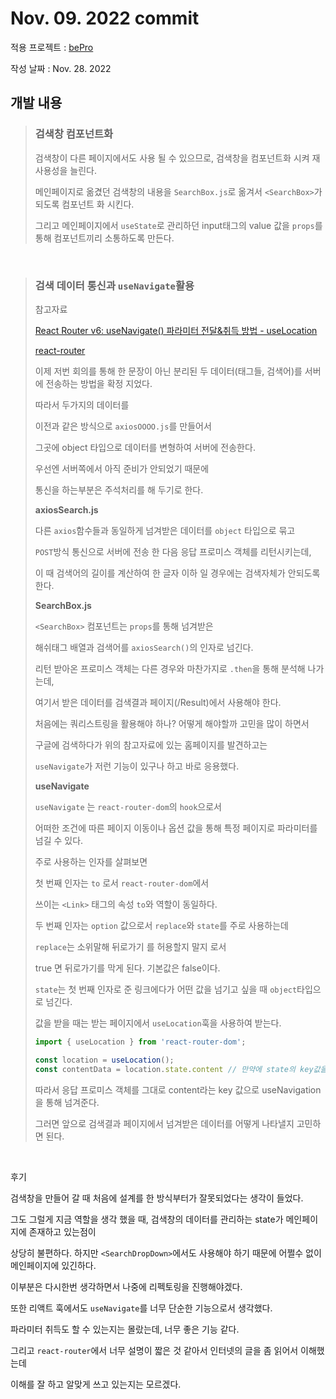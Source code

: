 # Nov. 09. 2022 commit

적용 프로젝트 : [bePro](https://github.com/kimhaechang1/bePro)

작성 날짜 : Nov. 28. 2022

## 개발 내용
> ### 검색창 컴포넌트화
>
> 검색창이 다른 페이지에서도 사용 될 수 있으므로, 검색창을 컴포넌트화 시켜 재사용성을 늘린다.   
> 
> 메인페이지로 옮겼던 검색창의 내용을 ```SearchBox.js```로 옮겨서 ```<SearchBox>```가 되도록 컴포넌트 화 시킨다.   
> 
> 그리고 메인페이지에서 ```useState```로 관리하던 input태그의 value 값을 ```props```를 통해 컴포넌트끼리 소통하도록 만든다.
 
<br>

> ### 검색 데이터 통신과 ```useNavigate```활용
> 
> 참고자료
>
> [React Router v6: useNavigate() 파라미터 전달&취득 방법 - useLocation](https://curryyou.tistory.com/477)
> 
> [react-router](https://reactrouter.com/en/main/hooks/use-navigate)
> 
> 이제 저번 회의를 통해 한 문장이 아닌 분리된 두 데이터(태그들, 검색어)를 서버에 전송하는 방법을 확정 지었다.
> 
> 따라서 두가지의 데이터를 
>  
> 이전과 같은 방식으로 ```axiosOOOO.js```를 만들어서   
>
> 그곳에 object 타입으로 데이터를 변형하여 서버에 전송한다.
> 
> 우선엔 서버쪽에서 아직 준비가 안되었기 때문에
> 
> 통신을 하는부분은 주석처리를 해 두기로 한다.
>
> **axiosSearch.js**
>
> 다른 ```axios```함수들과 동일하게 넘겨받은 데이터를 ```object``` 타입으로 묶고
>
> ```POST```방식 통신으로 서버에 전송 한 다음 응답 프로미스 객체를 리턴시키는데,
>
> 이 때 검색어의 길이를 계산하여 한 글자 이하 일 경우에는 검색자체가 안되도록 한다.
>
> **SearchBox.js**
>
> ```<SearchBox>``` 컴포넌트는 ```props```를 통해 넘겨받은 
>
> 해쉬태그 배열과 검색어를 ```axiosSearch()```의 인자로 넘긴다.
>
> 리턴 받아온 프로미스 객체는 다른 경우와 마찬가지로 ```.then```을 통해 분석해 나가는데,
> 
> 여기서 받은 데이터를 검색결과 페이지(/Result)에서 사용해야 한다.
>
> 처음에는 쿼리스트링을 활용해야 하나? 어떻게 해야할까 고민을 많이 하면서
>
> 구글에 검색하다가 위의 참고자료에 있는 홈페이지를 발견하고는
>
> ```useNavigate```가 저런 기능이 있구나 하고 바로 응용했다.
> 
> **useNavigate**
>
> ```useNavigate``` 는 ```react-router-dom```의 ```hook```으로서
>
> 어떠한 조건에 따른 페이지 이동이나 옵션 값을 통해 특정 페이지로 파라미터를 넘길 수 있다.
>
> 주로 사용하는 인자를 살펴보면
>
> 첫 번째 인자는 ```to``` 로서 ```react-router-dom```에서 
>
> 쓰이는 ```<Link>``` 태그의 속성 ```to```와 역할이 동일하다.
> 
> 두 번째 인자는 ```option``` 값으로서 ```replace```와 ```state```를 주로 사용하는데
>
> ```replace```는 소위말해 뒤로가기 를 허용할지 말지 로서
>
> true 면 뒤로가기를 막게 된다. 기본값은 false이다.
> 
> ```state```는 첫 번째 인자로 준 링크에다가 어떤 값을 넘기고 싶을 때 ```object```타입으로 넘긴다.
> 
> 값을 받을 때는 받는 페이지에서 ```useLocation```훅을 사용하여 받는다.
>
> ```jsx
> import { useLocation } from 'react-router-dom';
>
> const location = useLocation();
> const contentData = location.state.content // 만약에 state의 key값을 content로 해놓았을 경우
> ```
>
> 따라서 응답 프로미스 객체를 그대로 content라는 key 값으로 useNavigation을 통해 넘겨준다.
>
> 그러면 앞으로 검색결과 페이지에서 넘겨받은 데이터를 어떻게 나타낼지 고민하면 된다.

<br>

후기

검색창을 만들어 갈 때 처음에 설계를 한 방식부터가 잘못되었다는 생각이 들었다.

그도 그럴게 지금 역할을 생각 했을 때, 검색창의 데이터를 관리하는 state가 메인페이지에 존재하고 있는점이
  
상당히 불편하다. 하지만 ```<SearchDropDown>```에서도 사용해야 하기 때문에 어쩔수 없이 메인페이지에 있긴하다.
  
이부분은 다시한번 생각하면서 나중에 리펙토링을 진행해야겠다.
 
또한 리액트 훅에서도 ```useNavigate```를 너무 단순한 기능으로서 생각했다.
 
파라미터 취득도 할 수 있는지는 몰랐는데, 너무 좋은 기능 같다.
  
그리고 ```react-router```에서 너무 설명이 짧은 것 같아서 인터넷의 글을 좀 읽어서 이해했는데
  
이해를 잘 하고 알맞게 쓰고 있는지는 모르겠다.
  
